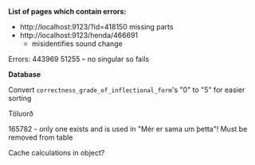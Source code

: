 **List of pages which contain errors:**

- http://localhost:9123/?id=418150 missing parts
- http://localhost:9123/henda/466691
  - misidentifies sound change

Errors:
443969
51255 – no singular so fails


**Database**

Convert `correctness_grade_of_inflectional_form`'s "0" to "5" for easier sorting

Töluorð

165782 - only one exists and is used in "Mér er sama um þetta"! Must be removed from table


Cache calculations in object?

